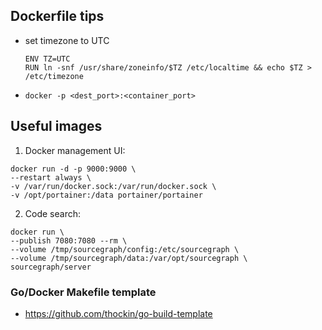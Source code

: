 ## Dockerfile tips
+ set timezone to UTC
    ```
    ENV TZ=UTC
    RUN ln -snf /usr/share/zoneinfo/$TZ /etc/localtime && echo $TZ > /etc/timezone
    ```
+ `docker -p <dest_port>:<container_port>`

## Useful images
1. Docker management UI: 
```
docker run -d -p 9000:9000 \
--restart always \
-v /var/run/docker.sock:/var/run/docker.sock \
-v /opt/portainer:/data portainer/portainer
```

2. Code search:
```
docker run \
--publish 7080:7080 --rm \
--volume /tmp/sourcegraph/config:/etc/sourcegraph \
--volume /tmp/sourcegraph/data:/var/opt/sourcegraph \
sourcegraph/server
```
### Go/Docker Makefile template
+ https://github.com/thockin/go-build-template
